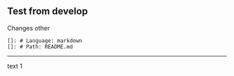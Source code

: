 ## Test from develop
Changes
other 
       
    []: # Language: markdown
    []: # Path: README.md

----
text
1
